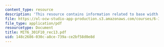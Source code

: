```yaml
---
content_type: resource
description: 'This resource contains information related to base width modulation. '
file: https://ol-ocw-studio-app-production.s3.amazonaws.com/courses/6-301-solid-state-circuits-fall-2010/148c2686030ca8ce739ace2bf58d0e8d_MIT6_301F10_rec13.pdf
file_type: application/pdf
resourcetype: Document
title: MIT6_301F10_rec13.pdf
uid: 148c2686-030c-a8ce-739a-ce2bf58d0e8d
---
```

